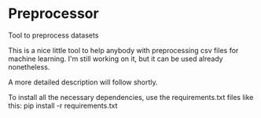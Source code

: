 # Preprocessor
Tool to preprocess datasets

This is a nice little tool to help anybody with preprocessing csv files for machine learning. I'm still working on it, but it can be used already nonetheless. 

A more detailed description will follow shortly. 

To install all the necessary dependencies, use the requirements.txt files like this: 
pip install -r requirements.txt

